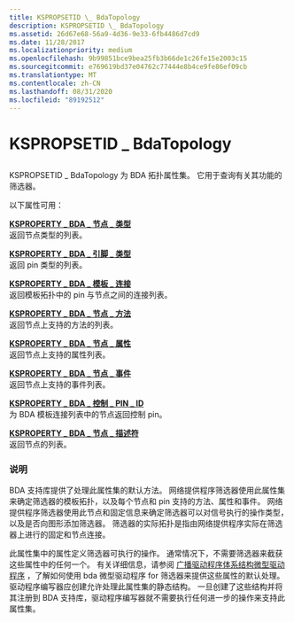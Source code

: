 ```yaml
---
title: KSPROPSETID \_ BdaTopology
description: KSPROPSETID \_ BdaTopology
ms.assetid: 26d67e68-56a9-4d36-9e33-6fb4486d7cd9
ms.date: 11/28/2017
ms.localizationpriority: medium
ms.openlocfilehash: 9b99851bce9bea25fb3b66de1c26fe15e2003c15
ms.sourcegitcommit: e769619bd37e04762c77444e8b4ce9fe86ef09cb
ms.translationtype: MT
ms.contentlocale: zh-CN
ms.lasthandoff: 08/31/2020
ms.locfileid: "89192512"
---
```

# <a name="kspropsetid_bdatopology"></a>KSPROPSETID \_ BdaTopology


## <span id="ddk_kspropsetid_bdatopology_ks"></span><span id="DDK_KSPROPSETID_BDATOPOLOGY_KS"></span>


KSPROPSETID \_ BdaTopology 为 BDA 拓扑属性集。 它用于查询有关其功能的筛选器。

以下属性可用：

<span id="KSPROPERTY_BDA_NODE_TYPES"></span><span id="ksproperty_bda_node_types"></span>[**KSPROPERTY \_ BDA \_ 节点 \_ 类型**](ksproperty-bda-node-types.md)  
返回节点类型的列表。

<span id="KSPROPERTY_BDA_PIN_TYPES"></span><span id="ksproperty_bda_pin_types"></span>[**KSPROPERTY \_ BDA \_ 引脚 \_ 类型**](ksproperty-bda-pin-types.md)  
返回 pin 类型的列表。

<span id="KSPROPERTY_BDA_TEMPLATE_CONNECTIONS"></span><span id="ksproperty_bda_template_connections"></span>[**KSPROPERTY \_ BDA \_ 模板 \_ 连接**](ksproperty-bda-template-connections.md)  
返回模板拓扑中的 pin 与节点之间的连接列表。

<span id="KSPROPERTY_BDA_NODE_METHODS"></span><span id="ksproperty_bda_node_methods"></span>[**KSPROPERTY \_ BDA \_ 节点 \_ 方法**](ksproperty-bda-node-methods.md)  
返回节点上支持的方法的列表。

<span id="KSPROPERTY_BDA_NODE_PROPERTIES"></span><span id="ksproperty_bda_node_properties"></span>[**KSPROPERTY \_ BDA \_ 节点 \_ 属性**](ksproperty-bda-node-properties.md)  
返回节点上支持的属性列表。

<span id="KSPROPERTY_BDA_NODE_EVENTS"></span><span id="ksproperty_bda_node_events"></span>[**KSPROPERTY \_ BDA \_ 节点 \_ 事件**](ksproperty-bda-node-events.md)  
返回节点上支持的事件列表。

<span id="KSPROPERTY_BDA_CONTROLLING_PIN_ID"></span><span id="ksproperty_bda_controlling_pin_id"></span>[**KSPROPERTY \_ BDA \_ 控制 \_ PIN \_ ID**](ksproperty-bda-controlling-pin-id.md)  
为 BDA 模板连接列表中的节点返回控制 pin。

<span id="KSPROPERTY_BDA_NODE_DESCRIPTORS"></span><span id="ksproperty_bda_node_descriptors"></span>[**KSPROPERTY \_ BDA \_ 节点 \_ 描述符**](ksproperty-bda-node-descriptors.md)  
返回节点的列表。

### <a name="comments"></a>说明

BDA 支持库提供了处理此属性集的默认方法。 网络提供程序筛选器使用此属性集来确定筛选器的模板拓扑，以及每个节点和 pin 支持的方法、属性和事件。 网络提供程序筛选器使用此节点和固定信息来确定筛选器可以对信号执行的操作类型，以及是否向图形添加筛选器。 筛选器的实际拓扑是指由网络提供程序实际在筛选器上进行的固定和节点连接。

此属性集中的属性定义筛选器可执行的操作。 通常情况下，不需要筛选器来截获这些属性中的任何一个。 有关详细信息，请参阅 [广播驱动程序体系结构微型驱动程序](./broadcast-driver-architecture-minidrivers.md) ，了解如何使用 bda 微型驱动程序 for 筛选器来提供这些属性的默认处理。 驱动程序编写器应创建允许处理此属性集的静态结构。 一旦创建了这些结构并将其注册到 BDA 支持库，驱动程序编写器就不需要执行任何进一步的操作来支持此属性集。

 

